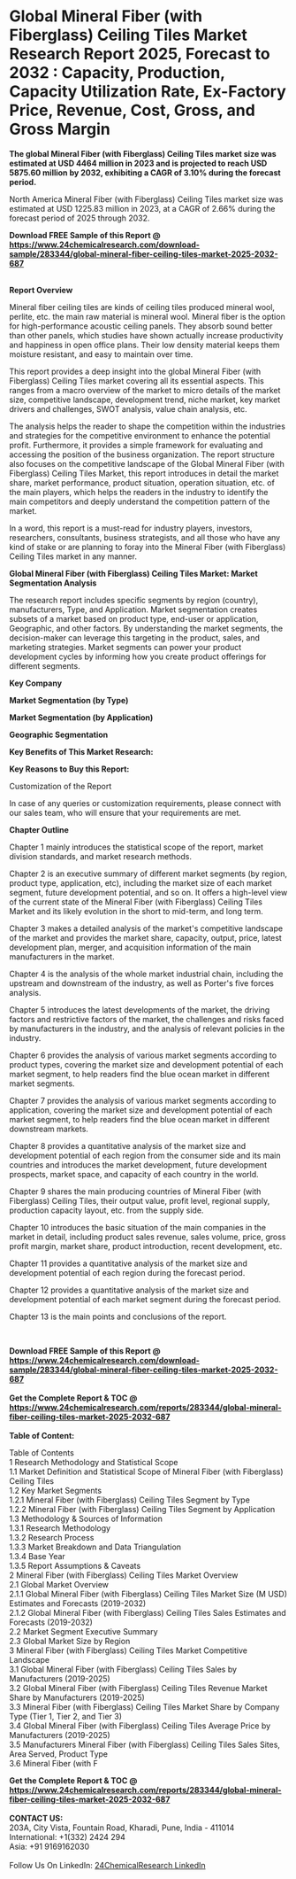 <h1>Global Mineral Fiber (with Fiberglass) Ceiling Tiles Market Research Report 2025, Forecast to 2032 : Capacity, Production, Capacity Utilization Rate, Ex-Factory Price, Revenue, Cost, Gross, and Gross Margin</h1><p><strong>The global Mineral Fiber (with Fiberglass) Ceiling Tiles market size was estimated at USD 4464 million in 2023 and is projected to reach USD 5875.60 million by 2032, exhibiting a CAGR of 3.10% during the forecast period.</strong></p><p>
</p><p>
North America Mineral Fiber (with Fiberglass) Ceiling Tiles market size was estimated at USD 1225.83 million in 2023, at a CAGR of 2.66% during the forecast period of 2025 through 2032.</p><div><b>Download FREE Sample of this Report @ 
            <a href="https://www.24chemicalresearch.com/download-sample/283344/global-mineral-fiber-ceiling-tiles-market-2025-2032-687">
            https://www.24chemicalresearch.com/download-sample/283344/global-mineral-fiber-ceiling-tiles-market-2025-2032-687</a></b></div><br><p>
</p><p><strong>Report Overview</strong></p><p>
</p><p>Mineral fiber ceiling tiles are kinds of ceiling tiles produced mineral wool, perlite, etc. the main raw material is mineral wool. Mineral fiber is the option for high-performance acoustic ceiling panels. They absorb sound better than other panels, which studies have shown actually increase productivity and happiness in open office plans. Their low density material keeps them moisture resistant, and easy to maintain over time.</p><p>
</p><p>This report provides a deep insight into the global Mineral Fiber (with Fiberglass) Ceiling Tiles market covering all its essential aspects. This ranges from a macro overview of the market to micro details of the market size, competitive landscape, development trend, niche market, key market drivers and challenges, SWOT analysis, value chain analysis, etc.</p><p>
</p><p>
The analysis helps the reader to shape the competition within the industries and strategies for the competitive environment to enhance the potential profit. Furthermore, it provides a simple framework for evaluating and accessing the position of the business organization. The report structure also focuses on the competitive landscape of the Global Mineral Fiber (with Fiberglass) Ceiling Tiles Market, this report introduces in detail the market share, market performance, product situation, operation situation, etc. of the main players, which helps the readers in the industry to identify the main competitors and deeply understand the competition pattern of the market.</p><p>
In a word, this report is a must-read for industry players, investors, researchers, consultants, business strategists, and all those who have any kind of stake or are planning to foray into the Mineral Fiber (with Fiberglass) Ceiling Tiles market in any manner.</p><p>
</p><p><strong>Global Mineral Fiber (with Fiberglass) Ceiling Tiles Market: Market Segmentation Analysis</strong></p><p>
</p><p>The research report includes specific segments by region (country), manufacturers, Type, and Application. Market segmentation creates subsets of a market based on product type, end-user or application, Geographic, and other factors. By understanding the market segments, the decision-maker can leverage this targeting in the product, sales, and marketing strategies. Market segments can power your product development cycles by informing how you create product offerings for different segments.</p><p>
</p><p><strong>Key Company</strong></p><p>
</p><p>
</p><p><strong>Market Segmentation (by Type)</strong></p><p>
</p><p>
</p><p><strong>Market Segmentation (by Application)</strong></p><p>
</p><p>
</p><p><strong>Geographic Segmentation</strong></p><p>
</p><p>
</p><p><strong>Key Benefits of This Market Research:</strong></p><p>
</p><p>
</p><p><strong>Key Reasons to Buy this Report:</strong></p><p>
</p><p>
</p><p>Customization of the Report</p><p>
In case of any queries or customization requirements, please connect with our sales team, who will ensure that your requirements are met.</p><p>
</p><p><strong>Chapter Outline</strong></p><p>
</p><p>Chapter 1 mainly introduces the statistical scope of the report, market division standards, and market research methods.</p><p>
Chapter 2 is an executive summary of different market segments (by region, product type, application, etc), including the market size of each market segment, future development potential, and so on. It offers a high-level view of the current state of the Mineral Fiber (with Fiberglass) Ceiling Tiles Market and its likely evolution in the short to mid-term, and long term.</p><p>
Chapter 3 makes a detailed analysis of the market's competitive landscape of the market and provides the market share, capacity, output, price, latest development plan, merger, and acquisition information of the main manufacturers in the market.</p><p>
Chapter 4 is the analysis of the whole market industrial chain, including the upstream and downstream of the industry, as well as Porter's five forces analysis.</p><p>
Chapter 5 introduces the latest developments of the market, the driving factors and restrictive factors of the market, the challenges and risks faced by manufacturers in the industry, and the analysis of relevant policies in the industry.</p><p>
Chapter 6 provides the analysis of various market segments according to product types, covering the market size and development potential of each market segment, to help readers find the blue ocean market in different market segments.</p><p>
Chapter 7 provides the analysis of various market segments according to application, covering the market size and development potential of each market segment, to help readers find the blue ocean market in different downstream markets.</p><p>
Chapter 8 provides a quantitative analysis of the market size and development potential of each region from the consumer side and its main countries and introduces the market development, future development prospects, market space, and capacity of each country in the world.</p><p>
Chapter 9 shares the main producing countries of Mineral Fiber (with Fiberglass) Ceiling Tiles, their output value, profit level, regional supply, production capacity layout, etc. from the supply side.</p><p>
Chapter 10 introduces the basic situation of the main companies in the market in detail, including product sales revenue, sales volume, price, gross profit margin, market share, product introduction, recent development, etc.</p><p>
Chapter 11 provides a quantitative analysis of the market size and development potential of each region during the forecast period.</p><p>
Chapter 12 provides a quantitative analysis of the market size and development potential of each market segment during the forecast period.</p><p>
Chapter 13 is the main points and conclusions of the report.</p><p>
 </p><div><b>Download FREE Sample of this Report @ 
            <a href="https://www.24chemicalresearch.com/download-sample/283344/global-mineral-fiber-ceiling-tiles-market-2025-2032-687">
            https://www.24chemicalresearch.com/download-sample/283344/global-mineral-fiber-ceiling-tiles-market-2025-2032-687</a></b></div><br><div><b>Get the Complete Report & TOC @ 
            <a href="https://www.24chemicalresearch.com/reports/283344/global-mineral-fiber-ceiling-tiles-market-2025-2032-687">
            https://www.24chemicalresearch.com/reports/283344/global-mineral-fiber-ceiling-tiles-market-2025-2032-687</a></b></div><br>
            <b>Table of Content:</b><p>Table of Contents<br />
1 Research Methodology and Statistical Scope<br />
1.1 Market Definition and Statistical Scope of Mineral Fiber (with Fiberglass) Ceiling Tiles<br />
1.2 Key Market Segments<br />
1.2.1 Mineral Fiber (with Fiberglass) Ceiling Tiles Segment by Type<br />
1.2.2 Mineral Fiber (with Fiberglass) Ceiling Tiles Segment by Application<br />
1.3 Methodology & Sources of Information<br />
1.3.1 Research Methodology<br />
1.3.2 Research Process<br />
1.3.3 Market Breakdown and Data Triangulation<br />
1.3.4 Base Year<br />
1.3.5 Report Assumptions & Caveats<br />
2 Mineral Fiber (with Fiberglass) Ceiling Tiles Market Overview<br />
2.1 Global Market Overview<br />
2.1.1 Global Mineral Fiber (with Fiberglass) Ceiling Tiles Market Size (M USD) Estimates and Forecasts (2019-2032)<br />
2.1.2 Global Mineral Fiber (with Fiberglass) Ceiling Tiles Sales Estimates and Forecasts (2019-2032)<br />
2.2 Market Segment Executive Summary<br />
2.3 Global Market Size by Region<br />
3 Mineral Fiber (with Fiberglass) Ceiling Tiles Market Competitive Landscape<br />
3.1 Global Mineral Fiber (with Fiberglass) Ceiling Tiles Sales by Manufacturers (2019-2025)<br />
3.2 Global Mineral Fiber (with Fiberglass) Ceiling Tiles Revenue Market Share by Manufacturers (2019-2025)<br />
3.3 Mineral Fiber (with Fiberglass) Ceiling Tiles Market Share by Company Type (Tier 1, Tier 2, and Tier 3)<br />
3.4 Global Mineral Fiber (with Fiberglass) Ceiling Tiles Average Price by Manufacturers (2019-2025)<br />
3.5 Manufacturers Mineral Fiber (with Fiberglass) Ceiling Tiles Sales Sites, Area Served, Product Type<br />
3.6 Mineral Fiber (with F</p><div><b>Get the Complete Report & TOC @ 
            <a href="https://www.24chemicalresearch.com/reports/283344/global-mineral-fiber-ceiling-tiles-market-2025-2032-687">
            https://www.24chemicalresearch.com/reports/283344/global-mineral-fiber-ceiling-tiles-market-2025-2032-687</a></b></div><br><b>CONTACT US:</b><br>
            203A, City Vista, Fountain Road, Kharadi, Pune, India - 411014<br>
            International: +1(332) 2424 294<br>
            Asia: +91 9169162030 <br><br>
            Follow Us On LinkedIn: <a href="https://www.linkedin.com/company/24chemicalresearch/">24ChemicalResearch LinkedIn</a>